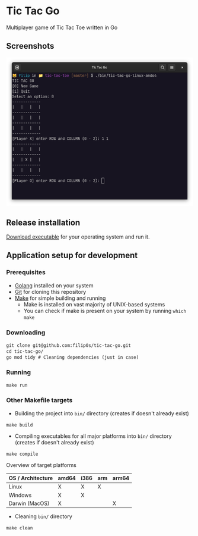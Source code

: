 # Tic Tac Go

Multiplayer game of Tic Tac Toe written in Go

## Screenshots

![Screenshot of main menu and game](docs/game-screenshot.png)

## Release installation
[Download executable](https://github.com/filip0s/tic-tac-go/releases/) for your operating system and run it.

## Application setup for development
### Prerequisites
- [Golang](https://go.dev/dl/) installed on your system
- [Git](https://git-scm.com/downloads) for cloning this repository
- [Make](https://www.gnu.org/software/make/) for simple building and running
  - Make is installed on vast majority of UNIX-based systems
  - You can check if make is present on your system by running `which make`

### Downloading 
```shell
git clone git@github.com:filip0s/tic-tac-go.git 
cd tic-tac-go/
go mod tidy # Cleaning dependencies (just in case)
```

### Running
```shell
make run
```

### Other Makefile targets
- Building the project into `bin/` directory (creates if doesn't already exist)
```shell
make build
```

- Compiling executables for all major platforms into `bin/` directory (creates if doesn't already exist)
```shell
make compile
```

Overview of target platforms

| OS / Architecture | amd64 | i386 | arm | arm64 |
|-------------------|-------|------|-----|-------|
| Linux             | X     | X    | X   |       |
| Windows           | X     | X    |     |       | 
| Darwin (MacOS)    | X     |      |     | X     |

- Cleaning `bin/` directory
```shell
make clean
```